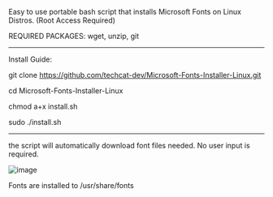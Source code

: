 Easy to use portable bash script that installs Microsoft Fonts on Linux Distros.
(Root Access Required)

REQUIRED PACKAGES:
wget, unzip, git

___________________________________________________________________________

Install Guide:

git clone https://github.com/techcat-dev/Microsoft-Fonts-Installer-Linux.git

cd Microsoft-Fonts-Installer-Linux

chmod a+x install.sh

sudo ./install.sh

___________________________________________________________________________


the script will automatically download font files needed. No user input is required.

![image](https://github.com/user-attachments/assets/9af6a34c-0b16-4de2-bd42-9697441e76a7)

Fonts are installed to /usr/share/fonts

